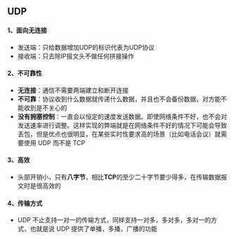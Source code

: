 ## UDP

#### 1、面向无连接
- 发送端：只给数据增加UDP的标识代表为UDP协议
- 接收端：只去除IP报文头不做任何拼接操作
#### 2、不可靠性
- **无连接**：通信不需要两端建立和断开连接
- **不可靠**：协议收到什么数据就传递什么数据，并且也不会备份数据，对方能不能收到是不关心的
- **没有拥塞控制**：一直会以恒定的速度发送数据。即使网络条件不好，也不会对发送速率进行调整。这样实现的弊端就是在网络条件不好的情况下可能会导致丢包，但是优点也很明显，在某些实时性要求高的场景（比如电话会议）就需要使用 UDP 而不是 TCP
#### 3、高效
- 头部开销小，只有**八字节**，相比**TCP**的至少二十字节要少得多，在传输数据报文时是很高效的
#### 4、传输方式
- UDP 不止支持一对一的传输方式，同样支持一对多，多对多，多对一的方式，也就是说 UDP 提供了单播，多播，广播的功能



